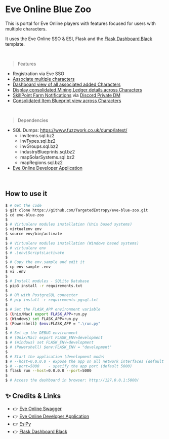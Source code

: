 # Eve Online Blue Zoo

This is portal for Eve Online players with features focused for users with multiple characters.

It uses the Eve Online SSO & ESI, Flask and the [Flask Dashboard Black](https://appseed.us/product/black-dashboard/flask/) template.

<br />

> Features

- Registration via Eve SSO
- [Associate multiple characters](https://i.imgur.com/rZzhefv.png)
- [Dashboard view of all associated added Characters](https://i.imgur.com/A8EwnC7.png)
- [Display consolidated Mining Ledger details across Characters](https://i.imgur.com/BuMGulJ.png)
- [SkillPoint Farm Notifications](https://i.imgur.com/U54ukKu.png) via [Discord Private DM](https://i.imgur.com/VONyNX4.png)
- [Consolidated Item Blueprint view across Characters](https://i.imgur.com/BG6egoJ.png)
<br />

> Dependencies
 - SQL Dumps: https://www.fuzzwork.co.uk/dump/latest/
    - invItems.sql.bz2 
    - invTypes.sql.bz2
    - invGroups.sql.bz2
    - industryBlueprints.sql.bz2
    - mapSolarSystems.sql.bz2
    - mapRegions.sql.bz2
 - [Eve Online Developer Application](https://developers.eveonline.com/applications)

<br />

## How to use it

```bash
$ # Get the code
$ git clone https://github.com/TargetedEntropy/eve-blue-zoo.git
$ cd eve-blue-zoo
$
$ # Virtualenv modules installation (Unix based systems)
$ virtualenv env
$ source env/bin/activate
$
$ # Virtualenv modules installation (Windows based systems)
$ # virtualenv env
$ # .\env\Scripts\activate
$
$ # Copy the env.sample and edit it
$ cp env-sample .env
$ vi .env
$
$ # Install modules - SQLite Database
$ pip3 install -r requirements.txt
$
$ # OR with PostgreSQL connector
$ # pip install -r requirements-pgsql.txt
$
$ # Set the FLASK_APP environment variable
$ (Unix/Mac) export FLASK_APP=run.py
$ (Windows) set FLASK_APP=run.py
$ (Powershell) $env:FLASK_APP = ".\run.py"
$
$ # Set up the DEBUG environment
$ # (Unix/Mac) export FLASK_ENV=development
$ # (Windows) set FLASK_ENV=development
$ # (Powershell) $env:FLASK_ENV = "development"
$
$ # Start the application (development mode)
$ # --host=0.0.0.0 - expose the app on all network interfaces (default 127.0.0.1)
$ # --port=5000    - specify the app port (default 5000)  
$ flask run --host=0.0.0.0 --port=5000
$
$ # Access the dashboard in browser: http://127.0.0.1:5000/
```

## ✨ Credits & Links

- 👉 [Eve Online Swagger](https://esi.evetech.net/)
- 👉 [Eve Online Developer Application](https://developers.eveonline.com/applications)
- 👉 [EsiPy](https://github.com/Kyria/EsiPy)
- 👉 [Flask Dashboard Black](https://appseed.us/product/black-dashboard/flask/)

